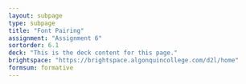 ```yaml
---
layout: subpage
type: subpage
title: "Font Pairing"
assignment: "Assignment 6"
sortorder: 6.1
deck: "This is the deck content for this page."
brightspace: "https://brightspace.algonquincollege.com/d2l/home"
formsum: formative
---
```

